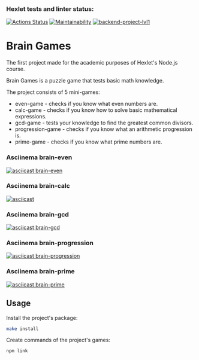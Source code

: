 ### Hexlet tests and linter status:
[![Actions Status](https://github.com/elizablok/backend-project-lvl1/workflows/hexlet-check/badge.svg)](https://github.com/elizablok/backend-project-lvl1/actions)
[![Maintainability](https://api.codeclimate.com/v1/badges/b92df93d6a547860a70d/maintainability)](https://codeclimate.com/github/elizablok/backend-project-lvl1/maintainability)
[![backend-project-lvl1](https://github.com/elizablok/backend-project-lvl1/actions/workflows/make-lint.yml/badge.svg)](https://github.com/elizablok/backend-project-lvl1/actions)

# Brain Games

The first project made for the academic purposes of Hexlet's Node.js course.

Brain Games is a puzzle game that tests basic math knowledge.

The project consists of 5 mini-games:
- even-game - checks if you know what even numbers are.
- calc-game - checks if you know how to solve basic mathematical expressions.
- gcd-game - tests your knowledge to find the greatest common divisors.
- progression-game - checks if you know what an arithmetic progression is.
- prime-game - checks if you know what prime numbers are.

### Asciinema brain-even
[![asciicast brain-even](https://asciinema.org/a/467949.svg)](https://asciinema.org/a/467949)

### Asciinema brain-calc
[![asciicast](https://asciinema.org/a/468060.svg)](https://asciinema.org/a/468060)

### Asciinema brain-gcd
[![asciicast brain-gcd](https://asciinema.org/a/467951.svg)](https://asciinema.org/a/467951)

### Asciinema brain-progression
[![asciicast brain-progression](https://asciinema.org/a/467953.svg)](https://asciinema.org/a/467953)

### Asciinema brain-prime
[![asciicast brain-prime](https://asciinema.org/a/467954.svg)](https://asciinema.org/a/467954)

## Usage

Install the project's package:
```sh
make install
```

Create commands of the project's games:
```sh
npm link
```

